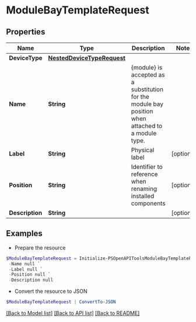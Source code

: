 # ModuleBayTemplateRequest
## Properties

Name | Type | Description | Notes
------------ | ------------- | ------------- | -------------
**DeviceType** | [**NestedDeviceTypeRequest**](NestedDeviceTypeRequest.md) |  | 
**Name** | **String** | {module} is accepted as a substitution for the module bay position when attached to a module type. | 
**Label** | **String** | Physical label | [optional] 
**Position** | **String** | Identifier to reference when renaming installed components | [optional] 
**Description** | **String** |  | [optional] 

## Examples

- Prepare the resource
```powershell
$ModuleBayTemplateRequest = Initialize-PSOpenAPIToolsModuleBayTemplateRequest  -DeviceType null `
 -Name null `
 -Label null `
 -Position null `
 -Description null
```

- Convert the resource to JSON
```powershell
$ModuleBayTemplateRequest | ConvertTo-JSON
```

[[Back to Model list]](../README.md#documentation-for-models) [[Back to API list]](../README.md#documentation-for-api-endpoints) [[Back to README]](../README.md)

